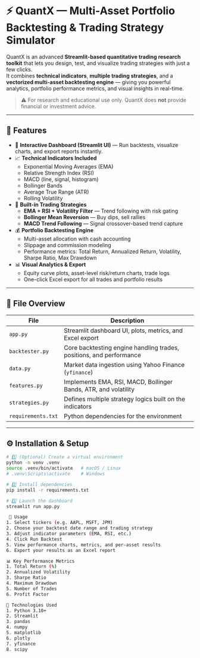 # ⚡ QuantX — Multi-Asset Portfolio Backtesting & Trading Strategy Simulator

QuantX is an advanced **Streamlit-based quantitative trading research toolkit** that lets you design, test, and visualize trading strategies with just a few clicks.  
It combines **technical indicators**, **multiple trading strategies**, and a **vectorized multi-asset backtesting engine** — giving you powerful analytics, portfolio performance metrics, and visual insights in real-time.

> ⚠️ For research and educational use only. QuantX does **not** provide financial or investment advice.

---

## 🚀 Features

- 🧠 **Interactive Dashboard (Streamlit UI)** — Run backtests, visualize charts, and export reports instantly.  
- 📈 **Technical Indicators Included**
  - Exponential Moving Averages (EMA)
  - Relative Strength Index (RSI)
  - MACD (line, signal, histogram)
  - Bollinger Bands
  - Average True Range (ATR)
  - Rolling Volatility
- 🧩 **Built-in Trading Strategies**
  - **EMA + RSI + Volatility Filter** — Trend following with risk gating  
  - **Bollinger Mean Reversion** — Buy dips, sell rallies  
  - **MACD Trend Following** — Signal crossover-based trend capture
- 💰 **Portfolio Backtesting Engine**
  - Multi-asset allocation with cash accounting  
  - Slippage and commission modeling  
  - Performance metrics: Total Return, Annualized Return, Volatility, Sharpe Ratio, Max Drawdown  
- 📊 **Visual Analytics & Export**
  - Equity curve plots, asset-level risk/return charts, trade logs  
  - One-click Excel export for all trades and portfolio results

---

## 🧩 File Overview

| File | Description |
|------|--------------|
| `app.py` | Streamlit dashboard UI, plots, metrics, and Excel export |
| `backtester.py` | Core backtesting engine handling trades, positions, and performance |
| `data.py` | Market data ingestion using Yahoo Finance (`yfinance`) |
| `features.py` | Implements EMA, RSI, MACD, Bollinger Bands, ATR, and volatility |
| `strategies.py` | Defines multiple strategy logics built on the indicators |
| `requirements.txt` | Python dependencies for the environment |

---

## ⚙️ Installation & Setup

```bash
# 1️⃣ (Optional) Create a virtual environment
python -m venv .venv
source .venv/bin/activate   # macOS / Linux
# .venv\Scripts\activate    # Windows

# 2️⃣ Install dependencies
pip install -r requirements.txt

# 3️⃣ Launch the dashboard
streamlit run app.py

 🧠 Usage
1. Select tickers (e.g. AAPL, MSFT, JPM)
2. Choose your backtest date range and trading strategy
3. Adjust indicator parameters (EMA, RSI, etc.)
4. Click Run Backtest
5. View performance charts, metrics, and per-asset results
6. Export your results as an Excel report

📊 Key Performance Metrics
1. Total Return (%)
2. Annualized Volatility
3. Sharpe Ratio
4. Maximum Drawdown
5. Number of Trades
6. Profit Factor

🧰 Technologies Used
1. Python 3.10+
2. Streamlit
3. pandas
4. numpy
5. matplotlib
6. plotly
7. yfinance
8. scipy

